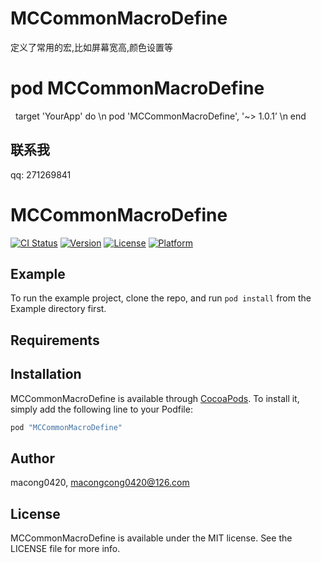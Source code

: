 # MCCommonMacroDefine
  定义了常用的宏,比如屏幕宽高,颜色设置等
# pod  MCCommonMacroDefine
   target 'YourApp' do \n
    pod 'MCCommonMacroDefine', '~> 1.0.1’ \n
end

## 联系我

 qq: 271269841
 
# MCCommonMacroDefine

[![CI Status](http://img.shields.io/travis/macong0420/MCCommonMacroDefine.svg?style=flat)](https://travis-ci.org/macong0420/MCCommonMacroDefine)
[![Version](https://img.shields.io/cocoapods/v/MCCommonMacroDefine.svg?style=flat)](http://cocoapods.org/pods/MCCommonMacroDefine)
[![License](https://img.shields.io/cocoapods/l/MCCommonMacroDefine.svg?style=flat)](http://cocoapods.org/pods/MCCommonMacroDefine)
[![Platform](https://img.shields.io/cocoapods/p/MCCommonMacroDefine.svg?style=flat)](http://cocoapods.org/pods/MCCommonMacroDefine)

## Example

To run the example project, clone the repo, and run `pod install` from the Example directory first.

## Requirements

## Installation

MCCommonMacroDefine is available through [CocoaPods](http://cocoapods.org). To install
it, simply add the following line to your Podfile:

```ruby
pod "MCCommonMacroDefine"
```

## Author

macong0420, macongcong0420@126.com

## License

MCCommonMacroDefine is available under the MIT license. See the LICENSE file for more info.
